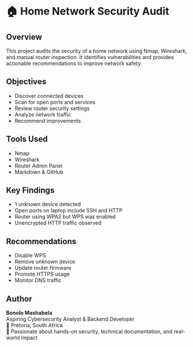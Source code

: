 # 🏠 Home Network Security Audit

## Overview
This project audits the security of a home network using Nmap, Wireshark, and manual router inspection. It identifies vulnerabilities and provides actionable recommendations to improve network safety.

## Objectives
- Discover connected devices
- Scan for open ports and services
- Review router security settings
- Analyze network traffic
- Recommend improvements

## Tools Used
- Nmap
- Wireshark
- Router Admin Panel
- Markdown & GitHub

## Key Findings
- 1 unknown device detected
- Open ports on laptop include SSH and HTTP
- Router using WPA2 but WPS was enabled
- Unencrypted HTTP traffic observed

## Recommendations
- Disable WPS
- Remove unknown device
- Update router firmware
- Promote HTTPS usage
- Monitor DNS traffic

## Author
**Bonolo Mashabela**  
Aspiring Cybersecurity Analyst & Backend Developer  
📍 Pretoria, South Africa  
🎯 Passionate about hands-on security, technical documentation, and real-world impact

